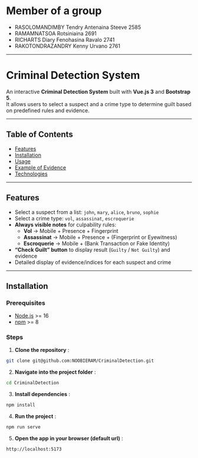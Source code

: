 
# Member of a group
- RASOLOMANDIMBY Tendry Antenaina Steeve 2585
- RAMAMNATSOA Rotsiniaina 2691
- RICHARTS Diary Fenohasina Ravalo 2741
- RAKOTONDRAZANDRY Kenny Urvano 2761

---

# Criminal Detection System

An interactive **Criminal Detection System** built with **Vue.js 3** and **Bootstrap 5**.  
It allows users to select a suspect and a crime type to determine guilt based on predefined rules and evidence.

---
## Table of Contents

- [Features](#features)   
- [Installation](#Installation)  
- [Usage](#usage)  
- [Example of Evidence](#example-of-evidence)  
- [Technologies](#technologies)  

---

## Features

- Select a suspect from a list: `john`, `mary`, `alice`, `bruno`, `sophie`  
- Select a crime type: `vol`, `assassinat`, `escroquerie`  
- **Always visible notes** for culpability rules:  
  - **Vol** → Mobile + Presence + Fingerprint  
  - **Assassinat** → Mobile + Presence + (Fingerprint or Eyewitness)  
  - **Escroquerie** → Mobile + (Bank Transaction or Fake Identity)  
- **“Check Guilt” button** to display result (`Guilty` / `Not Guilty`) and evidence  
- Detailed display of evidence/indices for each suspect and crime  

---


## Installation

### Prerequisites

- [Node.js](https://nodejs.org/) >= 16
- [npm](https://www.npmjs.com/) >= 8

### Steps

1. **Clone the repository** :
```bash
git clone git@github.com:NOOBIERAM/CriminalDetection.git
```
2. **Navigate into the project folder** :
```bash
cd CriminalDetection
```
3. **Install dependencies** :
```bash
npm install
```
4. **Run the project** :
```bash
npm run serve
```
5. **Open the app in your browser (default url)** :
```bash
http://localhost:5173
```

